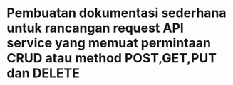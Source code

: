 # **Pembuatan dokumentasi sederhana untuk rancangan request API service yang memuat permintaan CRUD atau method POST,GET,PUT dan DELETE**

